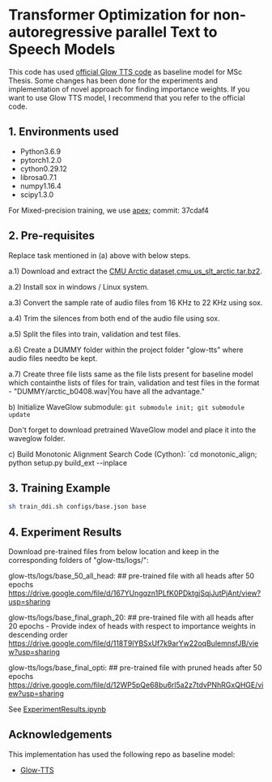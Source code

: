 # Transformer Optimization for non-autoregressive parallel Text to Speech Models

This code has used [official Glow TTS code](https://github.com/jaywalnut310/glow-tts) as baseline model for MSc Thesis. Some changes has been done for the experiments and implementation of novel approach for finding importance weights. If you want to use Glow TTS model, I recommend that you refer to the official code.


## 1. Environments used

* Python3.6.9
* pytorch1.2.0
* cython0.29.12
* librosa0.7.1
* numpy1.16.4
* scipy1.3.0

For Mixed-precision training, we use [apex](https://github.com/NVIDIA/apex); commit: 37cdaf4


## 2. Pre-requisites

Replace task mentioned in (a) above with below steps.

a.1) Download and extract the [CMU Arctic dataset,cmu_us_slt_arctic.tar.bz2](http://festvox.org/cmu_arctic/).

a.2) Install sox in windows / Linux system.

a.3) Convert the sample rate of audio files from 16 KHz to 22 KHz using sox.

a.4) Trim the silences from both end of the audio file using sox. 

a.5) Split the files into train, validation and test files.

a.6) Create a DUMMY folder within the project folder "glow-tts" where audio files needto be kept.

a.7) Create three file lists same as the file lists present for baseline model which containthe lists of files for train, validation and test files in the format - "DUMMY/arctic_b0408.wav|You have all the advantage."

b) Initialize WaveGlow submodule: `git submodule init; git submodule update`

Don't forget to download pretrained WaveGlow model and place it into the waveglow folder.

c) Build Monotonic Alignment Search Code (Cython): `cd monotonic_align; python setup.py build_ext --inplace

## 3. Training Example

```sh
sh train_ddi.sh configs/base.json base
```

## 4. Experiment Results

Download pre-trained files from below location and keep in the corresponding folders of "glow-tts/logs/":

glow-tts/logs/base_50_all_head: ## pre-trained file with all heads after 50 epochs
https://drive.google.com/file/d/167YUngqzn1PLfK0PDktgjSqjJutPjAnt/view?usp=sharing

glow-tts/logs/base_final_graph_20: ## pre-trained file with all heads after 20 epochs - Provide index of heads with respect to importance weights in descending order
https://drive.google.com/file/d/118T9lYBSxUf7k9arYw22oqBulemnsfJB/view?usp=sharing

glow-tts/logs/base_final_opti: ## pre-trained file with pruned heads after 50 epochs
https://drive.google.com/file/d/12WP5pQe68bu6rl5a2z7tdvPNhRGxQHGE/view?usp=sharing

See [ExperimentResults.ipynb](./ExperimentResults.ipynb)


## Acknowledgements

This implementation has used the following repo as baseline model:
* [Glow-TTS](https://github.com/jaywalnut310/glow-tts)
